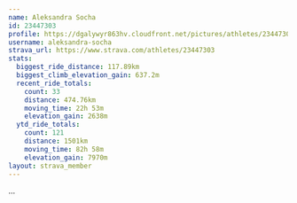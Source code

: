 ```yaml
---
name: Aleksandra Socha
id: 23447303
profile: https://dgalywyr863hv.cloudfront.net/pictures/athletes/23447303/14745546/4/large.jpg
username: aleksandra-socha
strava_url: https://www.strava.com/athletes/23447303
stats:
  biggest_ride_distance: 117.89km
  biggest_climb_elevation_gain: 637.2m
  recent_ride_totals:
    count: 33
    distance: 474.76km
    moving_time: 22h 53m
    elevation_gain: 2638m
  ytd_ride_totals:
    count: 121
    distance: 1501km
    moving_time: 82h 58m
    elevation_gain: 7970m
layout: strava_member
--- 
```

...
